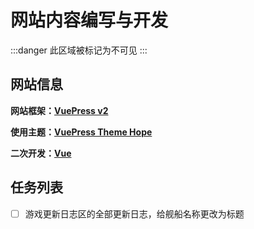 # 网站内容编写与开发

:::danger 此区域被标记为不可见
:::

## 网站信息

**网站框架：[VuePress v2](https://vuepress.vuejs.org/zh/)**

**使用主题：[VuePress Theme Hope](https://theme-hope.vuejs.press/zh/)**

**二次开发：[Vue](https://cn.vuejs.org/)**

## 任务列表

- [ ] 游戏更新日志区的全部更新日志，给舰船名称更改为标题
